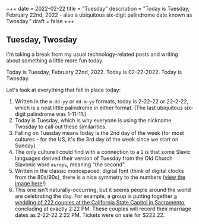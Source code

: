 +++
date = 2022-02-22
title = "Tuesday"
description = "Today is Tuesday, February 22nd, 2022 - also a ubiquitous six-digit palindrome date known as Twosday."
draft = false
+++

## Tuesday, Twosday

I'm taking a break from my usual technology-related posts and writing about something a little more fun today.

Today is Tuesday, February 22nd, 2022. Today is 02-22-2022. Today is Twosday.

Let's look at everything that fell in place today:

1. Written in the `m-dd-yy` or `dd-m-yy` formats, today is 2-22-22 or 22-2-22, which is a neat little palindrome in either format. (The last ubiquitous six-digit palindrome was 1-11-11.)
2. Today is Tuesday, which is why everyone is using the nickname Twosday to call out these similarities.
3. Falling on Tuesday means today is the 2nd day of the week (for most cultures - for the US, it's the 3rd day of the week since we start on Sunday).
4. The only culture I could find with a connection to a `2` is that some Slavic languages derived their version of Tuesday from the Old Church Slavonic word `въторъ`, meaning "the second".
5. Written in the classic monospaced, digital font (think of digital clocks from the 80s/90s), there is a nice symmetry to the numbers ([view the image here](https://img.cleberg.io/blog/20220222-tuesday/digital_font.png)!).
6. This one isn't naturally-occurring, but it seems people around the world are celebrating the day. For example, a group is putting together [a wedding of 222 couples at the California State Capitol in Sacramento](https://www.eventbrite.com/e/2-22-22-a-collective-wedding-ceremony-at-the-state-capitol-tickets-211434605597), concluding at exactly 2:22 PM. These couples will record their marriage dates as 2-22-22 2:22 PM. Tickets were on sale for $222.22.
